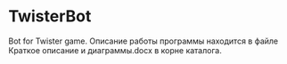 TwisterBot
==========

Bot for Twister game. 
Описание работы программы находится в файле Краткое описание и диаграммы.docx в корне каталога.
